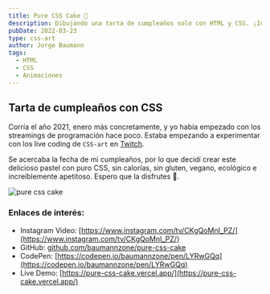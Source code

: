```yaml
---
title: Pure CSS Cake 🎂
description: Dibujando una tarta de cumpleaños solo con HTML y CSS. ¡Incluye animaciones en la velita! ¿Has visto cómo se mueve?
pubDate: 2022-03-23
type: css-art
author: Jorge Baumann
tags:
  - HTML
  - CSS
  - Animaciones
---
```


## Tarta de cumpleaños con CSS

Corría el año 2021, enero más concretamente, y yo había empezado con los streamings de programación hace poco. 
Estaba empezando a experimentar con los live coding de `CSS-art` en [Twitch](https://twitch.tv/baumannzone).

Se acercaba la fecha de mi cumpleaños, por lo que decidí crear este delicioso pastel con puro CSS, sin calorías, sin gluten, vegano, ecológico e increíblemente apetitoso. Espero que la disfrutes 🎉.

![pure css cake](/blog/pure-css-cake/cake.png)

### Enlaces de interés:

- Instagram Video: [https://www.instagram.com/tv/CKgQoMnI_PZ/](https://www.instagram.com/tv/CKgQoMnI_PZ/)
- GitHub: [github.com/baumannzone/pure-css-cake](https://github.com/baumannzone/pure-css-cake)
- CodePen: [https://codepen.io/baumannzone/pen/LYRwGQq](https://codepen.io/baumannzone/pen/LYRwGQq)
- Live Demo: [https://pure-css-cake.vercel.app/](https://pure-css-cake.vercel.app/)
